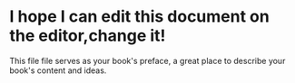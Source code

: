 # I hope I can edit this document on the editor,change it!

This file file serves as your book's preface, a great place to describe your book's content and ideas.

